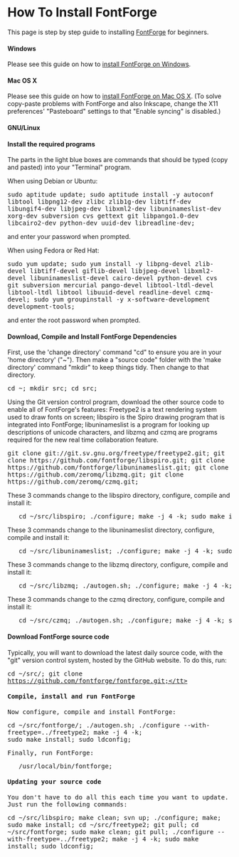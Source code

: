 <h1>How To Install FontForge</h1>

<p>This page is step by step guide to installing <a title="FontForge" href="/wiki/FontForge">FontForge</a> for beginners.</p>

<h4> Windows </h4>

Please see this guide on how to <a href="http://www.mpetroff.net/software/fontforge-windows/">install FontForge on Windows</a>.</p>

<h4> Mac OS X </h4>

Please see this guide on how to <a href="http://www.pixilate.com/about/installing-fontforge-in-mountain-lion">install FontForge on Mac OS X</a>. (To solve copy-paste problems with FontForge and also Inkscape, change the X11 preferences' "Pasteboard" settings to that "Enable syncing" is disabled.)</p>

<h4> GNU/Linux </h4>
<a id="Install_the_required_programs" name="Install_the_required_programs"></a><h4> <span class="mw-headline"> Install the required programs </span></h4>

<p>The parts in the light blue boxes are commands that should be typed (copy and pasted) into your "Terminal" program.</p>

<p>When using Debian or Ubuntu:</p>

<tt>sudo aptitude update; sudo aptitude install -y autoconf libtool libpng12-dev zlibc zlib1g-dev libtiff-dev libungif4-dev libjpeg-dev libxml2-dev libuninameslist-dev xorg-dev subversion cvs gettext git libpango1.0-dev libcairo2-dev python-dev uuid-dev  libreadline-dev;</tt>

<p>and enter your password when prompted.</p>

<p>When using Fedora or Red Hat:</p>
<tt>
   sudo yum update;
   sudo yum install -y libpng-devel zlib-devel libtiff-devel giflib-devel 
   libjpeg-devel libxml2-devel libuninameslist-devel cairo-devel 
   python-devel cvs git subversion mercurial pango-devel 
   libtool-ltdl-devel libtool-ltdl libtool libuuid-devel readline-devel czmq-devel; 
   sudo yum groupinstall -y x-software-development development-tools;
</tt>

<p>and enter the root password when prompted.</p>

<a id="Download_FontForge_dependencies" name="Download_FontForge_dependencies"></a><h4> <span class="mw-headline"> Download, Compile and Install FontForge Dependencies </span></h4>

<p>First, use the 'change directory' command "cd" to ensure you are in your 'home directory' ("~"). Then make a "source code" folder with the 'make directory' command "mkdir" to keep things tidy. Then change to that directory.</p>

<tt>   cd ~;
   mkdir src;
   cd src;
</tt>

<p>Using the Git version control program, download the other source code to enable all of FontForge's features: Freetype2 is a text rendering system used to draw fonts on screen; libspiro is the Spiro drawing program that is integrated into FontForge; libuninameslist is a program for looking up descriptions of unicode characters, and libzmq and czmq are programs required for the new real time collaboration feature.</p>

<tt>
   git clone git://git.sv.gnu.org/freetype/freetype2.git;
   git clone https://github.com/fontforge/libspiro.git;
   git clone https://github.com/fontforge/libuninameslist.git;
   git clone https://github.com/zeromq/libzmq.git;
   git clone https://github.com/zeromq/czmq.git;
</tt>

<p>These 3 commands change to the libspiro directory, configure, compile and install it:</p>

<pre>   cd ~/src/libspiro; ./configure; make -j 4 -k; sudo make install;</pre>

<p>These 3 commands change to the libuninameslist directory, configure, compile and install it:</p>

<pre>   cd ~/src/libuninameslist; ./configure; make -j 4 -k; sudo make install;</pre>

<p>These 3 commands change to the libzmq directory, configure, compile and install it:</p>

<pre>   cd ~/src/libzmq; ./autogen.sh; ./configure; make -j 4 -k; sudo make install;</pre>

<p>These 3 commands change to the czmq directory, configure, compile and install it:</p>

<pre>   cd ~/src/czmq; ./autogen.sh; ./configure; make -j 4 -k; sudo make install;</pre>

<a id="Download_FontForge_source_code" name="Download_FontForge_source_code"></a><h4> <span class="mw-headline"> Download FontForge source code </span></h4>

<p>Typically, you will want to download the latest daily source code, with the "git" version control system, hosted by the GitHub website. To do this, run:</p>

<tt>cd ~/src/; git clone https://github.com/fontforge/fontforge.git;</tt>

<a id="Compile.2C_install_and_run_FontForge" name="Compile.2C_install_and_run_FontForge"></a><h4> <span class="mw-headline"> Compile, install and run FontForge </span></h4>

<p>Now configure, compile and install FontForge:</p>

<tt>   cd ~/src/fontforge/;
    ./autogen.sh;
   ./configure --with-freetype=../freetype2;
   make -j 4 -k;   
   sudo make install;
   sudo ldconfig;
</tt>

<p>Finally, run FontForge:</p>

<pre>   /usr/local/bin/fontforge;</pre>

<h4> Updating your source code </h4>

<p>You don't have to do all this each time you want to update. Just run the following commands:
</p>
<tt>   cd ~/src/libspiro; make clean; svn up; ./configure; make; sudo make install;
   cd ~/src/freetype2; git pull;
   cd ~/src/fontforge; sudo make clean; git pull;
   ./configure --with-freetype=../freetype2;
   make -j 4 -k; sudo make install; sudo ldconfig;
</tt>
